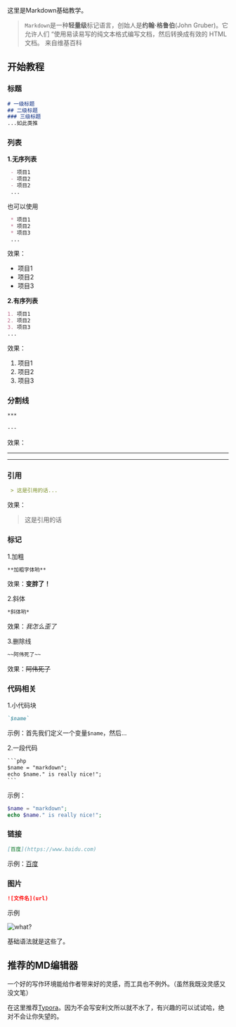 这里是Markdown基础教学。

> `Markdown`是一种**轻量级**标记语言，创始人是**约翰·格鲁伯**(John Gruber)。它允许人们 “使用易读易写的纯文本格式编写文档，然后转换成有效的 HTML 文档。
> 来自维基百科



## 开始教程



### 标题

```markdown
# 一级标题
## 二级标题
### 三级标题
...如此类推
```



### 列表

**1.无序列表**

```markdown
 - 项目1
 - 项目2
 - 项目2
 ...
```

也可以使用

```markdown
 * 项目1
 * 项目2
 * 项目3
 ...
```

效果：

- 项目1
- 项目2
- 项目3

**2.有序列表**

```markdown
1. 项目1
2. 项目2
3. 项目3
...
```

效果：

1. 项目1
2. 项目2
3. 项目3



### 分割线

```markdown
***

---
```

效果：

***

---



### 引用

```markdown
 > 这是引用的话...
```

效果：

> 这是引用的话



### 标记

1.加粗

```markdown
**加粗字体哟**
```

效果：**变胖了！**

2.斜体

```markdown
*斜体哟*
```

效果：*我怎么歪了*

3.删除线

```markdown
~~阿伟死了~~
```

效果：~~阿伟死了~~



### 代码相关

1.小代码块

``` markdown
`$name`
```

示例：首先我们定义一个变量`$name`，然后...

2.一段代码

```markdown
​```php
$name = "markdown";
echo $name." is really nice!";
​```
```

示例：

```php
$name = "markdown";
echo $name." is really nice!";
```



### 链接

```markdown
[百度](https://www.baidu.com)
```

示例：[百度](https://www.baidu.com)



### 图片

```markdown
![文件名](url)
```

示例

![what?](https://i.loli.net/2020/03/05/ZhfILiFMurSTPcq.png)



基础语法就是这些了。



## 推荐的MD编辑器

一个好的写作环境能给作者带来好的灵感，而工具也不例外。（虽然我既没灵感又没文笔）

在这里推荐[Typora](https://www.typora.io/)。因为不会写安利文所以就不水了，有兴趣的可以试试哈，绝对不会让你失望的。
